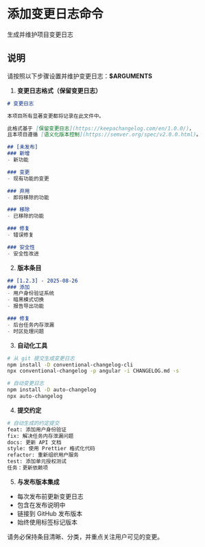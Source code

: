 # 添加变更日志命令

生成并维护项目变更日志

## 说明

请按照以下步骤设置并维护变更日志：**$ARGUMENTS**

1. **变更日志格式（保留变更日志）**
```markdown
# 变更日志

本项目所有显著变更都将记录在此文件中。

此格式基于 [保留变更日志](https://keepachangelog.com/en/1.0.0/)，
且本项目遵循 [语义化版本控制](https://semver.org/spec/v2.0.0.html)。

## [未发布]
### 新增
- 新功能

### 变更
- 现有功能的变更

### 弃用
- 即将移除的功能

### 移除
- 已移除的功能

### 修复
- 错误修复

### 安全性
- 安全性改进
```

2. **版本条目**
```markdown
## [1.2.3] - 2025-08-26
### 添加
- 用户身份验证系统
- 暗黑模式切换
- 报告导出功能

### 修复
- 后台任务内存泄漏
- 时区处理问题
```

3. **自动化工具**
```bash
# 从 git 提交生成变更日志
npm install -D conventional-changelog-cli
npx conventional-changelog -p angular -i CHANGELOG.md -s

# 自动变更日志
npm install -D auto-changelog
npx auto-changelog
```

4. **提交约定**
```bash
# 自动生成的约定提交
feat: 添加用户身份验证
fix: 解决任务内存泄漏问题
docs: 更新 API 文档
style: 使用 Prettier 格式化代码
refactor: 重新组织用户服务
test: 添加单元授权测试
任务：更新依赖项
```

5. **与发布版本集成**
- 每次发布前更新变更日志
- 包含在发布说明中
- 链接到 GitHub 发布版本
- 始终使用标签标记版本

请务必保持条目清晰、分类，并重点关注用户可见的变更。